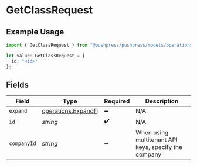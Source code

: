 # GetClassRequest

## Example Usage

```typescript
import { GetClassRequest } from "@pushpress/pushpress/models/operations";

let value: GetClassRequest = {
  id: "<id>",
};
```

## Fields

| Field                                                    | Type                                                     | Required                                                 | Description                                              |
| -------------------------------------------------------- | -------------------------------------------------------- | -------------------------------------------------------- | -------------------------------------------------------- |
| `expand`                                                 | [operations.Expand](../../models/operations/expand.md)[] | :heavy_minus_sign:                                       | N/A                                                      |
| `id`                                                     | *string*                                                 | :heavy_check_mark:                                       | N/A                                                      |
| `companyId`                                              | *string*                                                 | :heavy_minus_sign:                                       | When using multitenant API keys, specify the company     |